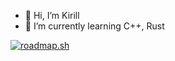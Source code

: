 - 👋 Hi, I’m Kirill
- 🌱 I’m currently learning C++, Rust


<a href="https://roadmap.sh"><img src="https://api.roadmap.sh/v1-badge/wide/65c7aed1d789a518cf23d567?variant=dark" alt="roadmap.sh"/></a>
